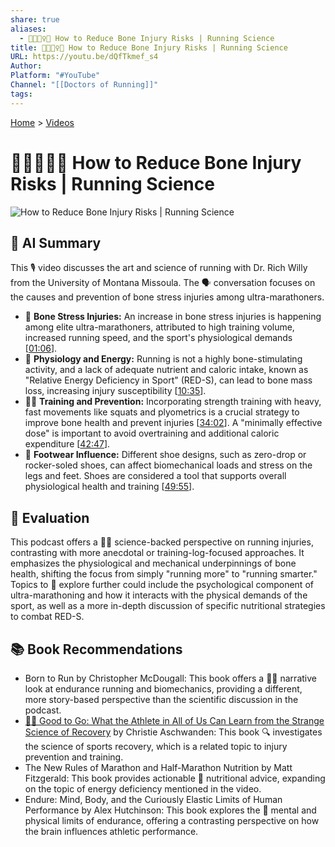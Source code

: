 ```yaml
---
share: true
aliases:
  - 🦴🤕🏃‍♀️🧪 How to Reduce Bone Injury Risks | Running Science
title: 🦴🤕🏃‍♀️🧪 How to Reduce Bone Injury Risks | Running Science
URL: https://youtu.be/dQfTkmef_s4
Author:
Platform: "#YouTube"
Channel: "[[Doctors of Running]]"
tags:
---
```

[Home](../index.md) > [Videos](./index.md)  
# 🦴🤕🏃‍♀️🧪 How to Reduce Bone Injury Risks | Running Science  
![How to Reduce Bone Injury Risks | Running Science](https://youtu.be/dQfTkmef_s4)  
  
## 🤖 AI Summary  
  
This 🎙️ video discusses the art and science of running with Dr. Rich Willy from the University of Montana Missoula. The 🗣️ conversation focuses on the causes and prevention of bone stress injuries among ultra-marathoners.  
  
  * 🦴 **Bone Stress Injuries:** An increase in bone stress injuries is happening among elite ultra-marathoners, attributed to high training volume, increased running speed, and the sport's physiological demands \[[01:06](http://www.youtube.com/watch?v=dQfTkmef_s4&t=66)].  
  * 🔋 **Physiology and Energy:** Running is not a highly bone-stimulating activity, and a lack of adequate nutrient and caloric intake, known as "Relative Energy Deficiency in Sport" (RED-S), can lead to bone mass loss, increasing injury susceptibility \[[10:35](http://www.youtube.com/watch?v=dQfTkmef_s4&t=635)].  
  * 🏋️‍♀️ **Training and Prevention:** Incorporating strength training with heavy, fast movements like squats and plyometrics is a crucial strategy to improve bone health and prevent injuries \[[34:02](http://www.youtube.com/watch?v=dQfTkmef_s4&t=2042)]. A "minimally effective dose" is important to avoid overtraining and additional caloric expenditure \[[42:47](http://www.youtube.com/watch?v=dQfTkmef_s4&t=2567)].  
  * 👟 **Footwear Influence:** Different shoe designs, such as zero-drop or rocker-soled shoes, can affect biomechanical loads and stress on the legs and feet. Shoes are considered a tool that supports overall physiological health and training \[[49:55](http://www.youtube.com/watch?v=dQfTkmef_s4&t=2995)].  
  
## 🤔 Evaluation  
  
This podcast offers a 👨‍🔬 science-backed perspective on running injuries, contrasting with more anecdotal or training-log-focused approaches. It emphasizes the physiological and mechanical underpinnings of bone health, shifting the focus from simply "running more" to "running smarter." Topics to 🧠 explore further could include the psychological component of ultra-marathoning and how it interacts with the physical demands of the sport, as well as a more in-depth discussion of specific nutritional strategies to combat RED-S.  
  
## 📚 Book Recommendations  
  
  * Born to Run by Christopher McDougall: This book offers a 🏃‍♂️ narrative look at endurance running and biomechanics, providing a different, more story-based perspective than the scientific discussion in the podcast.  
  * [💪🧪 Good to Go: What the Athlete in All of Us Can Learn from the Strange Science of Recovery](../books/good-to-go-what-the-athlete-in-all-of-us-can-learn-from-the-strange-science-of-recovery.md) by Christie Aschwanden: This book 🔍 investigates the science of sports recovery, which is a related topic to injury prevention and training.  
  * The New Rules of Marathon and Half-Marathon Nutrition by Matt Fitzgerald: This book provides actionable 🍎 nutritional advice, expanding on the topic of energy deficiency mentioned in the video.  
  * Endure: Mind, Body, and the Curiously Elastic Limits of Human Performance by Alex Hutchinson: This book explores the 🧠 mental and physical limits of endurance, offering a contrasting perspective on how the brain influences athletic performance.